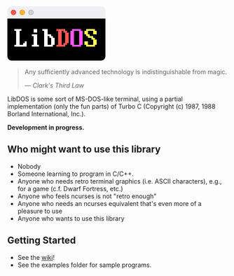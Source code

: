 ![The LibDOS logo. Max cool.](https://github.com/teefoss/LibDOS/blob/master/screenshots/logo.png)

> Any sufficiently advanced technology is indistinguishable from magic.
>
> &mdash; <cite>Clark's Third Law</cite>

LibDOS is some sort of MS-DOS-like terminal, using a partial implementation (only the fun parts) of Turbo C (Copyright (c) 1987, 1988 Borland International, Inc.).

**Development in progress.**

## Who might want to use this library

- Nobody
- Someone learning to program in C/C++.
- Anyone who needs retro terminal graphics (i.e. ASCII characters), e.g., for a game (c.f. Dwarf Fortress, etc.)
- Anyone who feels ncurses is not "retro enough"
- Anyone who needs an ncurses equivalent that's even more of a pleasure to use
- Anyone who wants to use this library

## Getting Started

- See the [wiki](https://github.com/teefoss/LibDOS/wiki)!
- See the examples folder for sample programs.